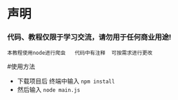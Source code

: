 # 声明

###  代码、教程仅限于学习交流，请勿用于任何商业用途!

`本教程使用node进行爬虫   代码中有注释  可按需求进行更改`

#使用方法
- 下载项目后  终端中输入 `npm install`
-  然后输入  `node main.js`
